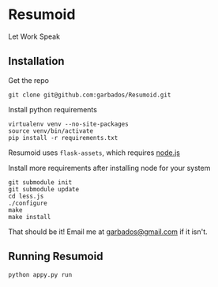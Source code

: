 Resumoid
========

Let Work Speak

## Installation
Get the repo

    git clone git@github.com:garbados/Resumoid.git

Install python requirements

    virtualenv venv --no-site-packages
    source venv/bin/activate
    pip install -r requirements.txt

Resumoid uses `flask-assets`, which requires [node.js](http://nodejs.org/#)

Install more requirements after installing node for your system

    git submodule init
    git submodule update
    cd less.js
    ./configure
    make
    make install

That should be it! Email me at garbados@gmail.com if it isn't.

## Running Resumoid
`python appy.py run`
